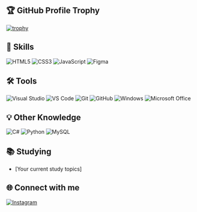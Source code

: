 ## 🏆 GitHub Profile Trophy

[![trophy](https://github-profile-trophy.vercel.app/?username=yourusername&theme=onedark)](https://github.com/yourusername/github-profile-trophy)

## 🚀 Skills

![HTML5](https://img.shields.io/badge/-HTML5-E34F26?style=flat&logo=html5&logoColor=white)
![CSS3](https://img.shields.io/badge/-CSS3-1572B6?style=flat&logo=css3)
![JavaScript](https://img.shields.io/badge/-JavaScript-323330?style=flat&logo=javascript)
![Figma](https://img.shields.io/badge/-Figma-000000?style=flat&logo=figma)

## 🛠️ Tools

![Visual Studio](https://img.shields.io/badge/-Visual%20Studio-5C2D91?style=flat&logo=visual-studio)
![VS Code](https://img.shields.io/badge/-VS%20Code-007ACC?style=flat&logo=visual-studio-code)
![Git](https://img.shields.io/badge/-Git-F05032?style=flat&logo=git)
![GitHub](https://img.shields.io/badge/-GitHub-181717?style=flat&logo=github)
![Windows](https://img.shields.io/badge/-Windows-0078D6?style=flat&logo=windows)
![Microsoft Office](https://img.shields.io/badge/-Microsoft%20Office-D83B01?style=flat&logo=microsoft-office)

## 💡 Other Knowledge

![C#](https://img.shields.io/badge/-C%23-239120?style=flat&logo=c-sharp)
![Python](https://img.shields.io/badge/-Python-3776AB?style=flat&logo=python)
![MySQL](https://img.shields.io/badge/-MySQL-4479A1?style=flat&logo=mysql)

## 📚 Studying

- [Your current study topics]

## 🌐 Connect with me

[![Instagram](https://img.shields.io/badge/-Instagram-E4405F?style=flat&logo=instagram&logoColor=white)](https://www.instagram.com/yourinstagram)
